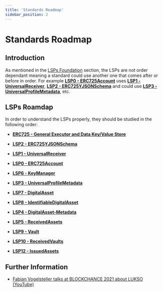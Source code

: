 ```yaml
---
title: 'Standards Roadmap'
sidebar_position: 2
---
```


# Standards Roadmap

## Introduction

As mentioned in the [LSPs Foundation](./introduction.md#lsps-foundation) section, the LSPs are not order dependant meaning a standard could use another one that comes after or before in order. For example **[LSP0 - ERC725Account](#)** uses **[LSP1 - UniversalReceiver](#)**, **[LSP2 - ERC725YJSONSchema](#)** and could use **[LSP3 - UniversalProfileMetadata](#)**, etc.

## LSPs Roamdap

In order to understand the LSPs properly, they should be studied in the following order:

- **[ERC725 - General Executor and Data Key/Value Store](./lsp-background/erc725.md)**

- **[LSP2 - ERC725YJSONSchema](./generic-standards/lsp2-json-schema.md)**

- **[LSP1 - UniversalReceiver](./generic-standards/lsp1-universal-receiver.md)**

- **[LSP0 - ERC725Account](./universal-profile/lsp0-erc725account.md)**

- **[LSP6 - KeyManager](./universal-profile/lsp6-key-manager.md)**

- **[LSP3 - UniversalProfileMetadata](./universal-profile/lsp3-universal-profile-metadata.md)**

- **[LSP7 - DigitalAsset](./nft-2.0/LSP7-Digital-Asset.md)**

- **[LSP8 - IdentifiableDigitalAsset](./nft-2.0/LSP8-Identifiable-Digital-Asset.md)**

- **[LSP4 - DigitalAsset-Metadata](./nft-2.0/LSP4-Digital-Asset-Metadata.md)**

- **[LSP5 - ReceivedAssets](./universal-profile/lsp5-received-assets.md)**

- **[LSP9 - Vault](./universal-profile/lsp9-vault.md)**

- **[LSP10 - ReceivedVaults](./universal-profile/lsp10-received-vaults.md)**

- **[LSP12 - IssuedAssets](#)**

## Further Information

- [Fabian Vogelsteller talks at BLOCKCHANCE 2021 about LUKSO (YouTube)](https://www.youtube.com/watch?v=aoZE_0Ey1SQ)